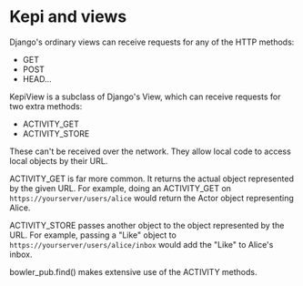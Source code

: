 Kepi and views
==============

Django's ordinary views can receive requests for any of the HTTP methods:

 * GET
 * POST
 * HEAD...

KepiView is a subclass of Django's View, which can receive requests for two extra methods:

 * ACTIVITY_GET
 * ACTIVITY_STORE

These can't be received over the network. They allow local code to access local objects by their URL.

ACTIVITY_GET is far more common. It returns the actual object represented by the given URL.
For example, doing an ACTIVITY_GET on ``https://yourserver/users/alice`` would return the Actor
object representing Alice.

ACTIVITY_STORE passes another object to the object represented by the URL.
For example, passing a "Like" object to ``https://yourserver/users/alice/inbox`` would add
the "Like" to Alice's inbox.

bowler_pub.find() makes extensive use of the ACTIVITY methods.
